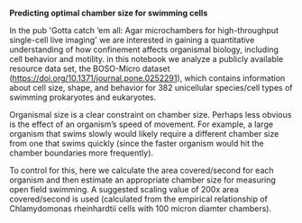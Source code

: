 
**Predicting optimal chamber size for swimming cells**

In the pub 'Gotta catch ‘em all: Agar microchambers for high-throughput single-cell live imaging' we are interested in gaining a quantitative understanding of how confinement affects organismal biology, including cell behavior and motility. in this notebook we analyze a publicly available resource data set, the BOSO-Micro dataset (https://doi.org/10.1371/journal.pone.0252291), which contains information about cell size, shape, and behavior for 382 unicellular species/cell types of swimming prokaryotes and eukaryotes.

Organismal size is a clear constraint on chamber size. Perhaps less obvious is the effect of an organism’s speed of movement. For example, a large organism that swims slowly would likely require a different chamber size from one that swims quickly (since the faster organism would hit the chamber boundaries more frequently).

To control for this, here we calculate the area covered/second for each organism and then estimate an appropriate chamber size for measuring open field swimming. A suggested scaling value of 200x area covered/second is used (calculated from the empirical relationship of Chlamydomonas rheinhardtii cells with 100 micron diamter chambers).
